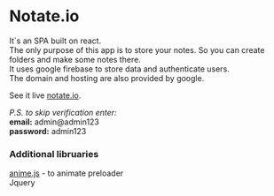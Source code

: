 # Notate.io

It`s an SPA built on react.  
The only purpose of this app is to store your notes. 
So you can create folders and make some notes there.  
It uses google firebase to store data and authenticate users.  
The domain and hosting are also provided by google.  

See it live [notate.io](https://notate-io.web.app/).

*P.S. to skip verification enter:*   
**email:** admin@admin123  
**password:** admin123  


### Additional libruaries

[anime.js](https://animejs.com/) - to animate preloader  
Jquery  

